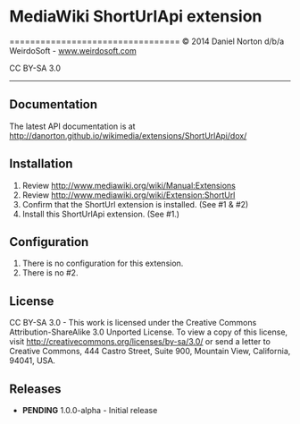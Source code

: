 # MediaWiki ShortUrlApi extension
=================================
© 2014 Daniel Norton d/b/a WeirdoSoft - www.weirdosoft.com

CC BY-SA 3.0

---
## Documentation
The latest API documentation is at http://danorton.github.io/wikimedia/extensions/ShortUrlApi/dox/

## Installation

1. Review http://www.mediawiki.org/wiki/Manual:Extensions
2. Review http://www.mediawiki.org/wiki/Extension:ShortUrl
3. Confirm that the ShortUrl extension is installed. (See #1 & #2)
4. Install this ShortUrlApi extension. (See #1.)

## Configuration

1. There is no configuration for this extension.
2. There is no #2.

## License
CC BY-SA 3.0 - 
This work is licensed under the Creative Commons
Attribution-ShareAlike 3.0 Unported License. To view a copy of
this license, visit http://creativecommons.org/licenses/by-sa/3.0/
or send a letter to Creative Commons, 444 Castro Street, Suite 900,
Mountain View, California, 94041, USA.

## Releases

 - **PENDING** 1.0.0-alpha - Initial release
